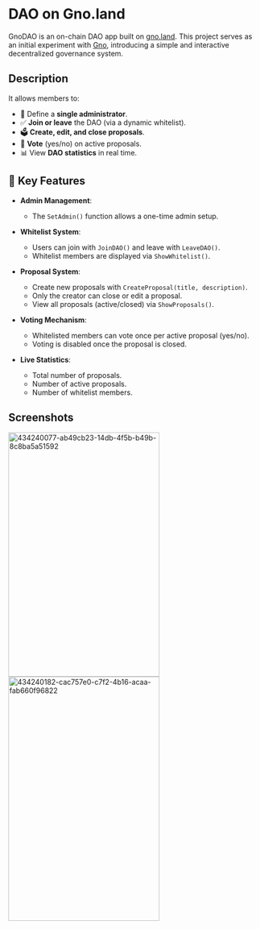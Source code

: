 # DAO on Gno.land

GnoDAO is an on-chain DAO app built on [gno.land](https://gno.land/). This project serves as an initial experiment with [Gno](https://github.com/gnolang/gno), introducing a simple and interactive decentralized governance system.
## Description

It allows members to:

- 👑 Define a **single administrator**.
- ✅ **Join or leave** the DAO (via a dynamic whitelist).
- 🗳️ **Create, edit, and close proposals**.
- 🧠 **Vote** (yes/no) on active proposals.
- 📊 View **DAO statistics** in real time.

## 🚀 Key Features 

- **Admin Management**:
  - The `SetAdmin()` function allows a one-time admin setup.

- **Whitelist System**:
  - Users can join with `JoinDAO()` and leave with `LeaveDAO()`.
  - Whitelist members are displayed via `ShowWhitelist()`.

- **Proposal System**:
  - Create new proposals with `CreateProposal(title, description)`.
  - Only the creator can close or edit a proposal.
  - View all proposals (active/closed) via `ShowProposals()`.

- **Voting Mechanism**:
  - Whitelisted members can vote once per active proposal (yes/no).
  - Voting is disabled once the proposal is closed.

- **Live Statistics**:
  - Total number of proposals.
  - Number of active proposals.
  - Number of whitelist members.

## Screenshots 

<img width="300" height="485" alt="434240077-ab49cb23-14db-4f5b-b49b-8c8ba5a51592" src="https://github.com/user-attachments/assets/5e8a4b70-640d-4430-b0c0-aeb6681fbcf9" />
<img width="300" height="485" alt="434240182-cac757e0-c7f2-4b16-acaa-fab660f96822" src="https://github.com/user-attachments/assets/b9d24c3a-c08a-433b-bbad-2bc449139d07" />
